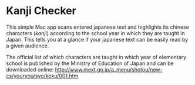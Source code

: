 Kanji Checker
=============

This simple Mac app scans entered japanese text and highlights its chinese characters (*kanji*) according to the school year in which they are taught in Japan. This tells you at a glance if your japanese text can be  easily read by a given audience.  

The official list of which characters are taught in which year of elementary school is published by the Ministry of Education of Japan and can be downloaded online: http://www.mext.go.jp/a_menu/shotou/new-cs/youryou/syo/koku/001.htm
